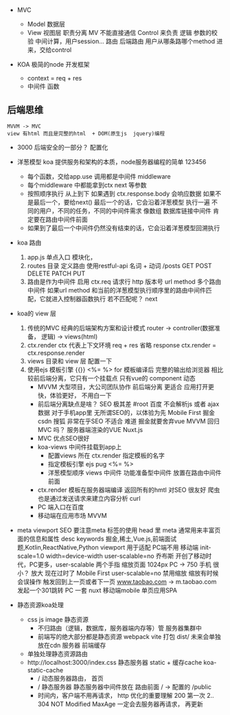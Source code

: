 - MVC
    - Model  数据层
    - View   视图层
    职责分离  MV 不能直接通信
    Control 来负责 逻辑 参数的校验 中间计算，用户session...
    路由 后端路由 用户从哪条路哪个method 进来，交给control

- KOA
    极简的node 开发框架
    - context = req + res
    - 中间件
        函数 
    
## 后端思维
    MVVM -> MVC
    view 有html 而且是完整的html  + DOM(原生js  jquery)编程
- 3000
    后端安全的一部分？
    配置化

- 洋葱模型
    koa 提供服务和架构的本质，node服务器编程的简单
    123456
    - 每个函数，交给app.use 调用都是中间件 middleware
    - 每个middleware 中都能拿到ctx next 等参数
    - 按照顺序执行 从上到下 
      如果遇到 ctx.response.body 会响应数据
        如果不是最后一个，要给next()
        最后一个的话，它会沿着洋葱模型 执行一遍
        不同的用户，不同的任务，不同的中间件需求
        像数组 数据库链接中间件 肯定要在路由中间件前面
    - 如果到了最后一个中间件仍然没有结束的话，它会沿着洋葱模型回溯执行

- koa 路由
    1. app.js 单点入口 模块化，
    2. routes 目录 定义路由
        使用restful-api  名词 + 动词
        /posts  GET  POST  DELETE PATCH PUT
    3. 路由是作为中间件 启用
        ctx.req  请求行 http 版本号  url  method 
        多个路由中间件 
        如果url method 和当前的洋葱模型执行顺序里的路由中间件匹配，它就进入控制器函数执行
        若不匹配呢？ next

- koa的 view 层
    1. 传统的MVC
        经典的后端架构方案和设计模式
        router -> controller(数据准备， 逻辑) -> views(html)
    2. ctx.render
        ctx 代表上下文环境 req + res 
        省略 response
        ctx.render = ctx.response.render
    3. views 目录和 view 层
        配置一下
    4. 使用ejs 模板引擎
        {{}}
        <%= %>
        for
        模板编译后 完整的输出给浏览器
        相比较前后端分离，它只有一个挂载点
        只有vue的 component 动态
        - MVVM 大型项目，大公司团队协作
            前后端分离 更适合 应用打开更快，体验更好， 不用白一下
        - 前后端分离缺点是啥？
            SEO 极其差  #root  百度 不会解析js 或者 ajax数据
            对于手机app里 无所谓SEO的，以体验为先 Mobile First
            掘金  csdn  搜狐  非常在乎SEO 不适合
            难道 掘金就要舍弃vue MVVM 回归MVC 吗？
            服务器端渲染的VUE Nuxt.js
        - MVC 优点SEO很好
        - koa-views 中间件挂载到app上
            - 配置views 所在
                ctx.render 指定模板的名字
            - 指定模板引擎 ejs pug
                <%= %>
            - 洋葱模型顺序  views 中间件 功能准备型中间件 放置在路由中间件前面
        - ctx.render
            模板在服务器端编译 返回所有的hmtl 对SEO 很友好
                爬虫 也是通过发送请求来建立内容分析 curl 
        - PC 端入口在百度
        - 移动端在应用市场 MVVM

- meta viewport
    SEO 要注意meta 标签的使用
    head 里 meta 通常用来丰富页面的信息和属性
    desc 
    keywords  掘金,稀土,Vue.js,前端面试题,Kotlin,ReactNative,Python
    viewport 用于适配 PC端不用
    移动端 init-scale=1.0 width=device-width user-scalable=no
    乔布斯 开创了移动时代，PC更多，user-scalable 两个手指 缩放页面
    1024px  PC   -> 750 手机 很小？ 放大
    现在过时了 Mobile First user-scalable=no  禁用缩放
    缩放有时候会误操作 触发回到上一页或者下一页
    www.taobao.com -> m.taobao.com  发起一个301跳转
    PC 一套 nuxt
    移动端mobile 单页应用SPA

- 静态资源koa处理
    - css js image  静态资源
        - 不归路由（逻辑，数据库，服务器端内存等）管 服务器集群中
        - 前端写的绝大部分都是静态资源 webpack vite 打包 dist/
            未来会单独放在cdn 服务器  前端缓存
    - 单独处理静态资源路由
    - http://localhost:3000/index.css
        静态服务器 static + 缓存cache koa-static-cache
        - / 动态服务器路由， 首页
        - / 静态服务器  静态服务器中间件放在 路由前面
            / -> 配置的  /public
        - 时间内，客户端不用再请求， http 优化的重要理解
            200 第一次
            2..  304 NOT Modified
            MaxAge 一定会去服务器再请求， 再更新


